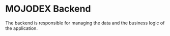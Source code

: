 # MOJODEX Backend

The backend is responsible for managing the data and the business logic of the application.
